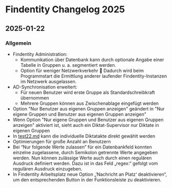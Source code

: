 # Findentity Changelog 2025

## 2025-01-22

### Allgemein
- Findentity Administration:
  - Kommunikation über Datenbank kann durch optionale Angabe einer Tabelle in Gruppen u. a. segmentiert werden.
  - Option für weniger Netzwerkverkehr  Dadurch wird beim Programmstart die Ermittlung anderer laufender Findentity-Instanzen im Netzwerk ausgelassen.
- AD-Synchronisation erweitert:
  - Für neuen Benutzer wird erste Gruppe als Standardschreibkraft übernommen
  - Mehrere Gruppen können aus Zwischenablage eingefügt werden
- Option "Nur Benutzer aus eigenen Gruppen anzeigen" geändert in "Nur eigene Gruppen und Benutzer aus eigenen Gruppen anzeigen"
- Wenn Option "Nur eigene Gruppen und Benutzer aus eigenen Gruppen anzeigen" aktiviert ist, sieht auch ein Diktat-Supervisor nur Diktate in eigenen Gruppen
- In [test22.md](../Findentity%20Hilfe/Arbeiten%20mit%20Findentity/test22.md) kann die individuelle Diktatakte direkt gewählt werden
- Optimierungen für große Anzahl an Benutzern
- Bei “Nur folgende Werte zulassen” für ein Datenbankfeld konnten einzelne zugelassene, durch Semikolon getrennte Werte angegeben werden. Nun können zulässige Werte auch durch einen regulären Ausdruck definiert werden. Dazu ist in das Feld „regex:“ gefolgt vom regulären Ausdruck einzugeben.
- In Findentity Arbeitsplatz neue Option „‘Nachricht an Platz‘ deaktivieren“, um den entsprechenden Button in der Funktionsleiste zu deaktivieren.
